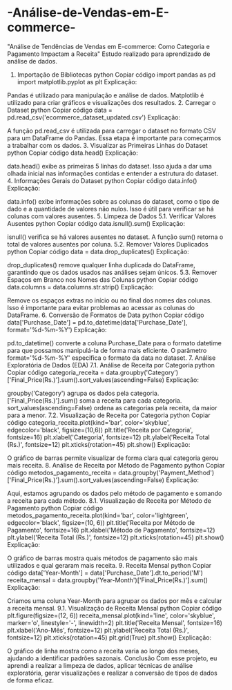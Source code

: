# -Análise-de-Vendas-em-E-commerce-
"Análise de Tendências de Vendas em E-commerce: Como Categoria e Pagamento Impactam a Receita" Estudo realizado para aprendizado de análise de dados.


1. Importação de Bibliotecas
python
Copiar código
import pandas as pd
import matplotlib.pyplot as plt
Explicação:

Pandas é utilizado para manipulação e análise de dados.
Matplotlib é utilizado para criar gráficos e visualizações dos resultados.
2. Carregar o Dataset
python
Copiar código
data = pd.read_csv('ecommerce_dataset_updated.csv')
Explicação:

A função pd.read_csv é utilizada para carregar o dataset no formato CSV para um DataFrame do Pandas. Essa etapa é importante para começarmos a trabalhar com os dados.
3. Visualizar as Primeiras Linhas do Dataset
python
Copiar código
data.head()
Explicação:

data.head() exibe as primeiras 5 linhas do dataset. Isso ajuda a dar uma olhada inicial nas informações contidas e entender a estrutura do dataset.
4. Informações Gerais do Dataset
python
Copiar código
data.info()
Explicação:

data.info() exibe informações sobre as colunas do dataset, como o tipo de dado e a quantidade de valores não nulos. Isso é útil para verificar se há colunas com valores ausentes.
5. Limpeza de Dados
5.1. Verificar Valores Ausentes
python
Copiar código
data.isnull().sum()
Explicação:

isnull() verifica se há valores ausentes no dataset. A função sum() retorna o total de valores ausentes por coluna.
5.2. Remover Valores Duplicados
python
Copiar código
data = data.drop_duplicates()
Explicação:

drop_duplicates() remove qualquer linha duplicada do DataFrame, garantindo que os dados usados nas análises sejam únicos.
5.3. Remover Espaços em Branco nos Nomes das Colunas
python
Copiar código
data.columns = data.columns.str.strip()
Explicação:

Remove os espaços extras no início ou no final dos nomes das colunas. Isso é importante para evitar problemas ao acessar as colunas do DataFrame.
6. Conversão de Formatos de Data
python
Copiar código
data['Purchase_Date'] = pd.to_datetime(data['Purchase_Date'], format='%d-%m-%Y')
Explicação:

pd.to_datetime() converte a coluna Purchase_Date para o formato datetime para que possamos manipulá-la de forma mais eficiente. O parâmetro format='%d-%m-%Y' especifica o formato da data no dataset.
7. Análise Exploratória de Dados (EDA)
7.1. Análise de Receita por Categoria
python
Copiar código
categoria_receita = data.groupby('Category')['Final_Price(Rs.)'].sum().sort_values(ascending=False)
Explicação:

groupby('Category') agrupa os dados pela categoria.
['Final_Price(Rs.)'].sum() soma a receita para cada categoria.
sort_values(ascending=False) ordena as categorias pela receita, da maior para a menor.
7.2. Visualização de Receita por Categoria
python
Copiar código
categoria_receita.plot(kind='bar', color='skyblue', edgecolor='black', figsize=(10,6))
plt.title('Receita por Categoria', fontsize=16)
plt.xlabel('Categoria', fontsize=12)
plt.ylabel('Receita Total (Rs.)', fontsize=12)
plt.xticks(rotation=45)
plt.show()
Explicação:

O gráfico de barras permite visualizar de forma clara qual categoria gerou mais receita.
8. Análise de Receita por Método de Pagamento
python
Copiar código
metodos_pagamento_receita = data.groupby('Payment_Method')['Final_Price(Rs.)'].sum().sort_values(ascending=False)
Explicação:

Aqui, estamos agrupando os dados pelo método de pagamento e somando a receita para cada método.
8.1. Visualização de Receita por Método de Pagamento
python
Copiar código
metodos_pagamento_receita.plot(kind='bar', color='lightgreen', edgecolor='black', figsize=(10, 6))
plt.title('Receita por Método de Pagamento', fontsize=16)
plt.xlabel('Método de Pagamento', fontsize=12)
plt.ylabel('Receita Total (Rs.)', fontsize=12)
plt.xticks(rotation=45)
plt.show()
Explicação:

O gráfico de barras mostra quais métodos de pagamento são mais utilizados e qual geraram mais receita.
9. Receita Mensal
python
Copiar código
data['Year-Month'] = data['Purchase_Date'].dt.to_period('M')
receita_mensal = data.groupby('Year-Month')['Final_Price(Rs.)'].sum()
Explicação:

Criamos uma coluna Year-Month para agrupar os dados por mês e calcular a receita mensal.
9.1. Visualização de Receita Mensal
python
Copiar código
plt.figure(figsize=(12, 6))
receita_mensal.plot(kind='line', color='skyblue', marker='o', linestyle='-', linewidth=2)
plt.title('Receita Mensal', fontsize=16)
plt.xlabel('Ano-Mês', fontsize=12)
plt.ylabel('Receita Total (Rs.)', fontsize=12)
plt.xticks(rotation=45)
plt.grid(True)
plt.show()
Explicação:

O gráfico de linha mostra como a receita varia ao longo dos meses, ajudando a identificar padrões sazonais.
Conclusão
Com esse projeto, eu aprendi a realizar a limpeza de dados, aplicar técnicas de análise exploratória, gerar visualizações e realizar a conversão de tipos de dados de forma eficaz. 
